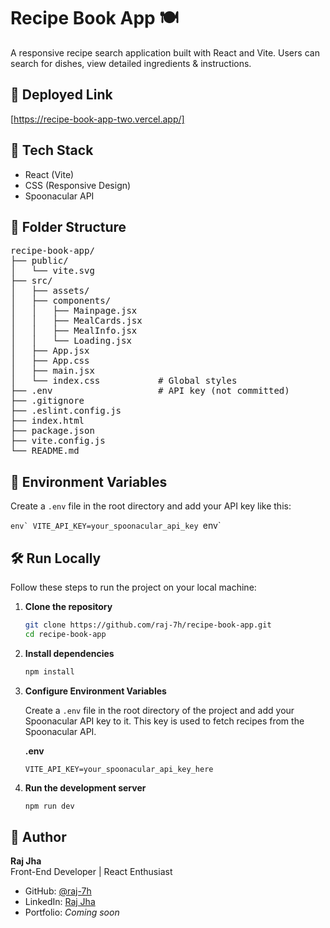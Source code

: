 #  Recipe Book App 🍽️

A responsive recipe search application built with React and Vite. Users can search for dishes, view detailed ingredients & instructions.

## 🔗 Deployed Link
[https://recipe-book-app-two.vercel.app/]

## 🔧 Tech Stack
- React (Vite)
- CSS (Responsive Design)
- Spoonacular API

## 📁 Folder Structure
<pre>
recipe-book-app/
├── public/
│   └── vite.svg
├── src/
│   ├── assets/             
│   ├── components/
│   │   ├── Mainpage.jsx
│   │   ├── MealCards.jsx
│   │   ├── MealInfo.jsx
│   │   └── Loading.jsx
│   ├── App.jsx
│   ├── App.css
│   ├── main.jsx
│   └── index.css           # Global styles
├── .env                    # API key (not committed)
├── .gitignore
├── .eslint.config.js
├── index.html
├── package.json
├── vite.config.js
└── README.md
</pre>

## 📄 Environment Variables
Create a `.env` file in the root directory and add your API key like this:

```env`
VITE_API_KEY=your_spoonacular_api_key
```env`

## 🛠️ Run Locally

Follow these steps to run the project on your local machine:

1. **Clone the repository**
   ```bash
   git clone https://github.com/raj-7h/recipe-book-app.git
   cd recipe-book-app
2. **Install dependencies**
   ```bash
   npm install
3. **Configure Environment Variables**

   Create a `.env` file in the root directory of the project and add your Spoonacular API key to it. This key is used to fetch recipes from the Spoonacular API.

   **.env**
   ```env
   VITE_API_KEY=your_spoonacular_api_key_here
4. **Run the development server**
     ```bash
     npm run dev

## 👤 Author

**Raj Jha**  
Front-End Developer | React Enthusiast

- GitHub: [@raj-7h](https://github.com/raj-7h)
- LinkedIn: [Raj Jha](https://www.linkedin.com/in/raj-jha7h/)
- Portfolio: *Coming soon*
